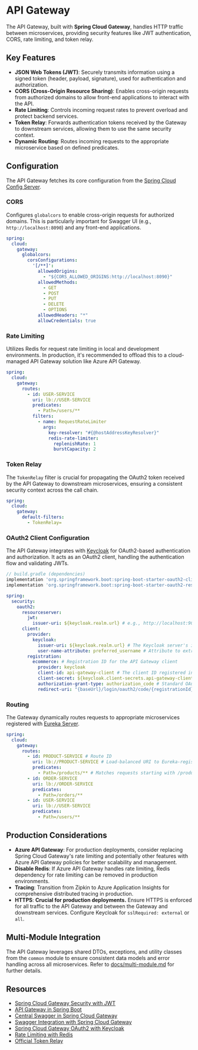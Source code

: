 # API Gateway

The API Gateway, built with **Spring Cloud Gateway**, handles HTTP traffic between microservices, providing security
features like JWT authentication, CORS, rate limiting, and token relay.

## Key Features

- **JSON Web Tokens (JWT)**: Securely transmits information using a signed token (header, payload, signature), used for
  authentication and authorization.
- **CORS (Cross-Origin Resource Sharing)**: Enables cross-origin requests from authorized domains to allow front-end
  applications to interact with the API.
- **Rate Limiting**: Controls incoming request rates to prevent overload and protect backend services.
- **Token Relay**: Forwards authentication tokens received by the Gateway to downstream services, allowing them to use
  the same security context.
- **Dynamic Routing**: Routes incoming requests to the appropriate microservice based on defined predicates.

## Configuration

The API Gateway fetches its core configuration from the [Spring Cloud Config Server](../config-server/README.md).

### CORS

Configures `globalcors` to enable cross-origin requests for authorized domains. This is particularly important for
Swagger UI (e.g., `http://localhost:8090`) and any front-end applications.

```yaml
spring:
  cloud:
    gateway:
      globalcors:
        corsConfigurations:
          '[/**]':
            allowedOrigins:
              - "${CORS_ALLOWED_ORIGINS:http://localhost:8090}"
            allowedMethods:
              - GET
              - POST
              - PUT
              - DELETE
              - OPTIONS
            allowedHeaders: "*"
            allowCredentials: true
````

### Rate Limiting

Utilizes Redis for request rate limiting in local and development environments. In production, it's recommended to
offload this to a cloud-managed API Gateway solution like Azure API Gateway.

```yaml
spring:
  cloud:
    gateway:
      routes:
        - id: USER-SERVICE
          uri: lb://USER-SERVICE
          predicates:
            - Path=/users/**
          filters:
            - name: RequestRateLimiter
              args:
                key-resolver: "#{@hostAddressKeyResolver}"
                redis-rate-limiter:
                  replenishRate: 1
                  burstCapacity: 2
```

### Token Relay

The `TokenRelay` filter is crucial for propagating the OAuth2 token received by the API Gateway to downstream
microservices, ensuring a consistent security context across the call chain.

```yaml
spring:
  cloud:
    gateway:
      default-filters:
        - TokenRelay=
```

### OAuth2 Client Configuration

The API Gateway integrates with [Keycloak](https://www.keycloak.org/) for OAuth2-based authentication and authorization.
It acts as an OAuth2 client, handling the authentication flow and validating JWTs.

```groovy
// build.gradle (dependencies)
implementation 'org.springframework.boot:spring-boot-starter-oauth2-client'
implementation 'org.springframework.boot:spring-boot-starter-oauth2-resource-server'
```

```yaml
spring:
  security:
    oauth2:
      resourceserver:
        jwt:
          issuer-uri: ${keycloak.realm.url} # e.g., http://localhost:9090/realms/ecommerce
      client:
        provider:
          keycloak:
            issuer-uri: ${keycloak.realm.url} # The Keycloak server's issuer URI
            user-name-attribute: preferred_username # Attribute to extract username from JWT
        registration:
          ecommerce: # Registration ID for the API Gateway client
            provider: keycloak
            client-id: api-gateway-client # The client ID registered in Keycloak
            client-secret: ${keycloak.client-secrets.api-gateway-client} # Sensitive secret from Config Server/environment
            authorization-grant-type: authorization_code # Standard OAuth2 flow
            redirect-uri: "{baseUrl}/login/oauth2/code/{registrationId}" # Redirect URI after successful authentication
```

### Routing

The Gateway dynamically routes requests to appropriate microservices registered
with [Eureka Server](https://www.google.com/search?q=service-registry/README.md).

```yaml
spring:
  cloud:
    gateway:
      routes:
        - id: PRODUCT-SERVICE # Route ID
          uri: lb://PRODUCT-SERVICE # Load-balanced URI to Eureka-registered service
          predicates:
            - Path=/products/** # Matches requests starting with /products/
        - id: ORDER-SERVICE
          uri: lb://ORDER-SERVICE
          predicates:
            - Path=/orders/**
        - id: USER-SERVICE
          uri: lb://USER-SERVICE
          predicates:
            - Path=/users/**
```

## Production Considerations

- **Azure API Gateway**: For production deployments, consider replacing Spring Cloud Gateway's rate limiting and
  potentially other features with Azure API Gateway policies for better scalability and management.
- **Disable Redis**: If Azure API Gateway handles rate limiting, Redis dependency for rate limiting can be removed in
  production environments.
- **Tracing**: Transition from Zipkin to Azure Application Insights for comprehensive distributed tracing in production.
- **HTTPS**: **Crucial for production deployments.** Ensure HTTPS is enforced for all traffic to the API Gateway and
  between the Gateway and downstream services. Configure Keycloak for `sslRequired: external` or `all`.

## Multi-Module Integration

The API Gateway leverages shared DTOs, exceptions, and utility classes from the `common` module to ensure consistent
data models and error handling across all microservices. Refer
to [docs/multi-module.md](https://www.google.com/search?q=../config/docs/multi-module.md) for further details.

## Resources

- [Spring Cloud Gateway Security with JWT](https://medium.com/@rajithgama/spring-cloud-gateway-security-with-jwt-23045ba59b8a)
- [API Gateway in Spring Boot](https://medium.com/@ankithahjpgowda/api-gateway-in-spring-boot-3ea804003021)
- [Central Swagger in Spring Cloud Gateway](https://medium.com/@oguz.topal/central-swagger-in-spring-cloud-gateway-697a1c37b03d)
- [Swagger Integration with Spring Cloud Gateway](https://medium.com/@pubuduc.14/swagger-openapi-specification-3-integration-with-spring-cloud-gateway-part-2-1d670d4ab69a)
- [Spring Cloud Gateway OAuth2 with Keycloak](https://blog.devops.dev/spring-cloud-gateway-oauth2-security-with-keycloak-jwt-tokens-and-securing-it-with-https-ssl-2166d8009531)
- [Rate Limiting with Redis](https://medium.com/@htyesilyurt/implement-rate-limiting-in-spring-cloud-gateway-with-redis-7b71c8dd53a3)
- [Official Token Relay](https://cloud.spring.io/spring-cloud-static/spring-cloud-security/2.1.3.RELEASE/single/spring-cloud-security.html#_token_relay)